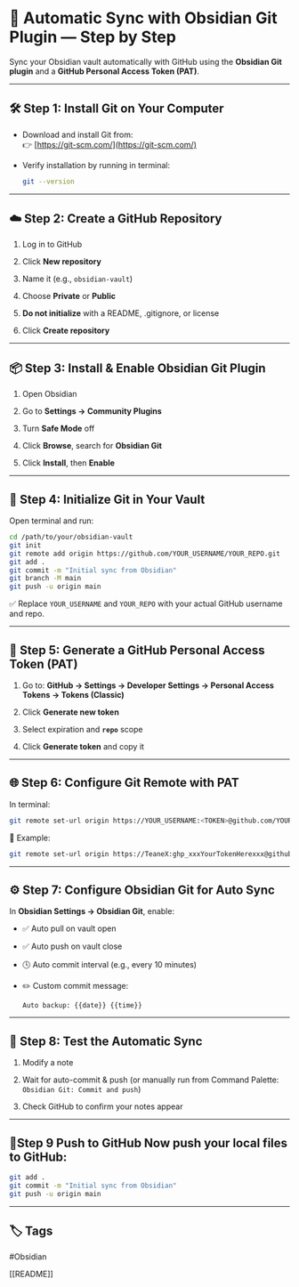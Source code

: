 # 🚀 Automatic Sync with Obsidian Git Plugin — Step by Step

Sync your Obsidian vault automatically with GitHub using the **Obsidian Git plugin** and a **GitHub Personal Access Token (PAT)**.

---

## 🛠 Step 1: Install Git on Your Computer

- Download and install Git from:  
    👉 [https://git-scm.com/](https://git-scm.com/)
    
- Verify installation by running in terminal:
    
    ```bash
    git --version
    ```
    

---

## ☁️ Step 2: Create a GitHub Repository

1. Log in to GitHub
    
2. Click **New repository**
    
3. Name it (e.g., `obsidian-vault`)
    
4. Choose **Private** or **Public**
    
5. **Do not initialize** with a README, .gitignore, or license
    
6. Click **Create repository**
    

---

## 📦 Step 3: Install & Enable Obsidian Git Plugin

1. Open Obsidian
    
2. Go to **Settings → Community Plugins**
    
3. Turn **Safe Mode** off
    
4. Click **Browse**, search for **Obsidian Git**
    
5. Click **Install**, then **Enable**
    

---

## 🧱 Step 4: Initialize Git in Your Vault

Open terminal and run:

```bash
cd /path/to/your/obsidian-vault
git init
git remote add origin https://github.com/YOUR_USERNAME/YOUR_REPO.git
git add .
git commit -m "Initial sync from Obsidian"
git branch -M main
git push -u origin main
```

✅ Replace `YOUR_USERNAME` and `YOUR_REPO` with your actual GitHub username and repo.

---

## 🔐 Step 5: Generate a GitHub Personal Access Token (PAT)

1. Go to: **GitHub → Settings → Developer Settings → Personal Access Tokens → Tokens (Classic)**
    
2. Click **Generate new token**
    
3. Select expiration and **`repo`** scope
    
4. Click **Generate token** and copy it
    

---

## 🌐 Step 6: Configure Git Remote with PAT

In terminal:

```bash
git remote set-url origin https://YOUR_USERNAME:<TOKEN>@github.com/YOUR_USERNAME/YOUR_REPO.git
```

🔁 Example:

```bash
git remote set-url origin https://TeaneX:ghp_xxxYourTokenHerexxx@github.com/TeaneX/Learn-To-Code.git
```

---

## ⚙️ Step 7: Configure Obsidian Git for Auto Sync

In **Obsidian Settings → Obsidian Git**, enable:

- ✅ Auto pull on vault open
    
- ✅ Auto push on vault close
    
- 🕓 Auto commit interval (e.g., every 10 minutes)
    
- ✏️ Custom commit message:
    
    ```text
    Auto backup: {{date}} {{time}}
    ```
    

---

## 🔁 Step 8: Test the Automatic Sync

1. Modify a note
    
2. Wait for auto-commit & push (or manually run from Command Palette: `Obsidian Git: Commit and push`)
    
3. Check GitHub to confirm your notes appear
    

---

## 🧼Step 9 Push to GitHub Now push your local files to GitHub:

```bash
git add . 
git commit -m "Initial sync from Obsidian" 
git push -u origin main
```
---
## 🏷️ Tags
#Obsidian 

[[README]]
